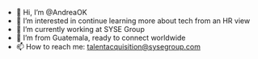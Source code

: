 - 👋 Hi, I’m @AndreaOK
- 👀 I’m interested in continue learning more about tech from an HR view
- 🌱 I’m currently working at SYSE Group
- 💞️ I’m from Guatemala, ready to connect worldwide
- 📫 How to reach me: talentacquisition@sysegroup.com

<!---
AndreaOK/AndreaOK is a ✨ special ✨ repository because its `README.md` (this file) appears on your GitHub profile.
You can click the Preview link to take a look at your changes.
--->
